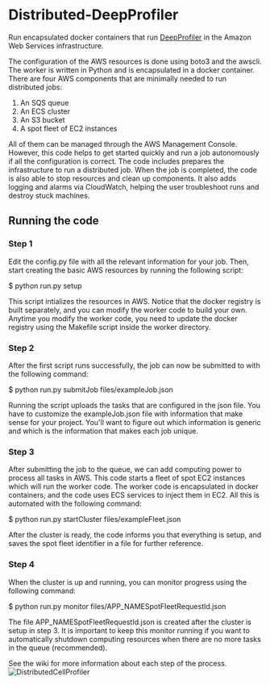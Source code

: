 # Distributed-DeepProfiler
Run encapsulated docker containers that run [DeepProfiler](https://github.com/cytomining/DeepProfiler) in the Amazon Web Services infrastructure.

The configuration of the AWS resources is done using boto3 and the awscli. The worker is written in Python 
and is encapsulated in a docker container. There are four AWS components that are minimally 
needed to run distributed jobs:

1. An SQS queue
2. An ECS cluster
3. An S3 bucket
4. A spot fleet of EC2 instances

All of them can be managed through the AWS Management Console. However, this code helps to get
started quickly and run a job autonomously if all the configuration is correct. The code includes 
prepares the infrastructure to run a distributed job. When the job is completed, the code is also 
able to stop resources and clean up components. It also adds logging and alarms via CloudWatch, 
helping the user troubleshoot runs and destroy stuck machines.

## Running the code

### Step 1
Edit the config.py file with all the relevant information for your job. Then, start creating 
the basic AWS resources by running the following script:

 $ python run.py setup

This script intializes the resources in AWS. Notice that the docker registry is built separately,
and you can modify the worker code to build your own. Anytime you modify the worker code, you need
to update the docker registry using the Makefile script inside the worker directory.

### Step 2
After the first script runs successfully, the job can now be submitted to with the 
following command:

 $ python run.py submitJob files/exampleJob.json

Running the script uploads the tasks that are configured in the json file.  You have to 
customize the exampleJob.json file with information that make sense for your project. 
You'll want to figure out which information is generic and which is the information that makes each job unique.

### Step 3
After submitting the job to the queue, we can add computing power to process all tasks in AWS. This
code starts a fleet of spot EC2 instances which will run the worker code. The worker code is encapsulated
in docker containers, and the code uses ECS services to inject them in EC2. All this is automated
with the following command:

 $ python run.py startCluster files/exampleFleet.json

After the cluster is ready, the code informs you that everything is setup, and saves the spot fleet identifier 
in a file for further reference.

### Step 4
When the cluster is up and running, you can monitor progress using the following command:

 $ python run.py monitor files/APP_NAMESpotFleetRequestId.json

The file APP_NAMESpotFleetRequestId.json is created after the cluster is setup in step 3. It is 
important to keep this monitor running if you want to automatically shutdown computing resources
when there are no more tasks in the queue (recommended).

See the wiki for more information about each step of the process.
![DistributedCellProfiler](https://user-images.githubusercontent.com/6721515/112663404-2a58c580-8e2f-11eb-8ff9-68ab2b1a1b70.png)

